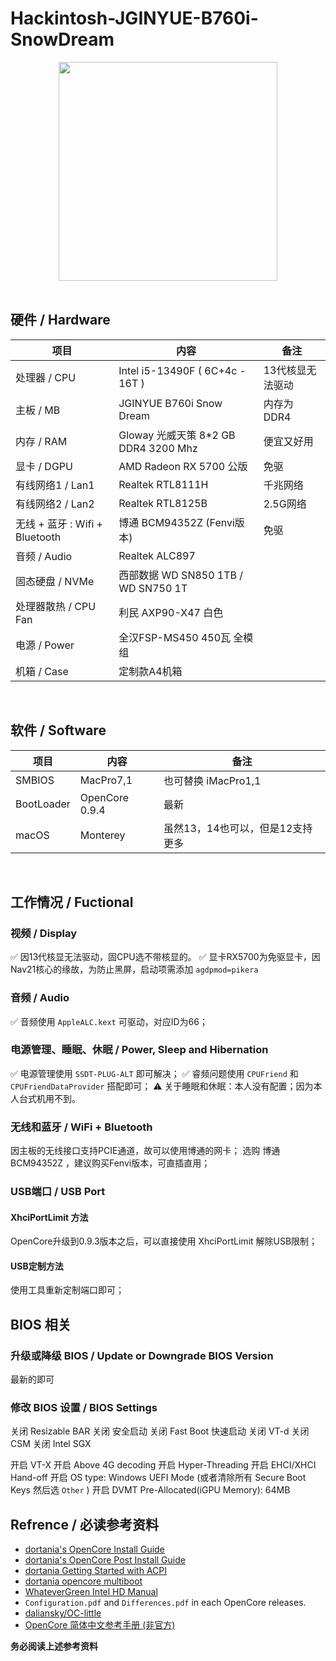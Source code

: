 # Hackintosh-JGINYUE-B760i-SnowDream
<div align="center">
<img src="http://jginyue.com.cn/uploadfile/2023/0217/20230217080235312.jpg" width="350px">
</div>
<br>

## 硬件 / Hardware
| 项目 | 内容 | 备注 |
| ----- | ----- |-----|
| 处理器 / CPU | Intel i5-13490F ( 6C+4c - 16T ) | 13代核显无法驱动 |
| 主板 / MB | JGINYUE B760i Snow Dream | 内存为DDR4 |
| 内存 / RAM | Gloway 光威天策 8*2 GB DDR4 3200 Mhz | 便宜又好用 |
| 显卡 / DGPU | AMD Radeon RX 5700 公版 | 免驱 |
| 有线网络1 / Lan1 | Realtek RTL8111H | 千兆网络 |
| 有线网络2 / Lan2 | Realtek RTL8125B | 2.5G网络 |
| 无线 + 蓝牙 : Wifi + Bluetooth | 博通 BCM94352Z (Fenvi版本) | 免驱 |
| 音频 / Audio | Realtek ALC897 |  |
| 固态硬盘 / NVMe | 西部数据 WD SN850 1TB / WD SN750 1T |  |
| 处理器散热 / CPU Fan | 利民 AXP90-X47 白色 |  |
| 电源 / Power | 全汉FSP-MS450 450瓦 全模组 |  |
| 机箱 / Case | 定制款A4机箱 |  |
<br>

## 软件 / Software
| 项目 | 内容 | 备注 |
| ----- | ----- | ----- |
| SMBIOS | MacPro7,1 | 也可替换 iMacPro1,1 |
| BootLoader | OpenCore 0.9.4 | 最新 |
| macOS | Monterey | 虽然13，14也可以，但是12支持更多 |
<br>

## 工作情况 / Fuctional
### 视频 / Display
✅ 因13代核显无法驱动，固CPU选不带核显的。
✅ 显卡RX5700为免驱显卡，因Nav21核心的缘故，为防止黑屏，启动项需添加 `agdpmod=pikera`
<br>

### 音频 / Audio
✅ 音频使用 `AppleALC.kext` 可驱动，对应ID为66；
<br>

### 电源管理、睡眠、休眠 / Power, Sleep and Hibernation
✅ 电源管理使用 `SSDT-PLUG-ALT` 即可解决；
✅ 睿频问题使用 `CPUFriend` 和 `CPUFriendDataProvider` 搭配即可；
⚠️ 关于睡眠和休眠：本人没有配置；因为本人台式机用不到。
<br>

### 无线和蓝牙 / WiFi + Bluetooth
因主板的无线接口支持PCIE通道，故可以使用博通的网卡；
选购 博通BCM94352Z ，建议购买Fenvi版本，可直插直用；
<br>

### USB端口 / USB Port
#### XhciPortLimit 方法
OpenCore升级到0.9.3版本之后，可以直接使用 XhciPortLimit 解除USB限制；
<br>

#### USB定制方法
使用工具重新定制端口即可；
<br>

## BIOS 相关
### 升级或降级 BIOS / Update or Downgrade BIOS Version
最新的即可
<br>

### 修改 BIOS 设置 / BIOS Settings

关闭 Resizable BAR
关闭 安全启动
关闭 Fast Boot 快速启动
关闭 VT-d
关闭 CSM
关闭 Intel SGX

开启 VT-X 
开启 Above 4G decoding
开启 Hyper-Threading
开启 EHCI/XHCI Hand-off
开启 OS type: Windows UEFI Mode (或者清除所有 Secure Boot Keys 然后选 `Other` )
开启 DVMT Pre-Allocated(iGPU Memory): 64MB
<br>

## Refrence / 必读参考资料

- [dortania's OpenCore Install Guide](https://dortania.github.io/OpenCore-Install-Guide/)
- [dortania's OpenCore Post Install Guide](https://dortania.github.io/OpenCore-Post-Install/)
- [dortania Getting Started with ACPI](https://dortania.github.io/OpenCore-Post-Install/)
- [dortania opencore multiboot](https://github.com/dortania/OpenCore-Multiboot)
- [WhateverGreen Intel HD Manual](https://github.com/acidanthera/WhateverGreen/blob/master/Manual/FAQ.IntelHD.en.md)
- `Configuration.pdf` and `Differences.pdf` in each OpenCore releases.
- [daliansky/OC-little](https://github.com/daliansky/OC-little)
- [OpenCore 简体中文参考手册 (非官方)](https://oc.skk.moe)

**务必阅读上述参考资料**

